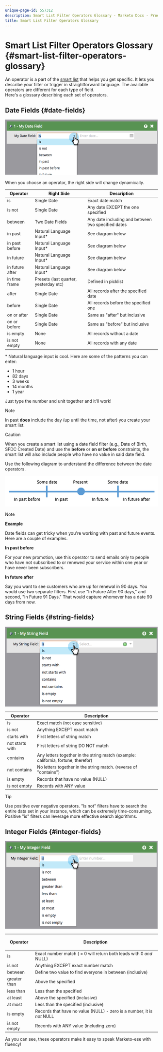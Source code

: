 ```yaml
---
unique-page-id: 557312
description: Smart List Filter Operators Glossary - Marketo Docs - Product Documentation
title: Smart List Filter Operators Glossary
---
```


# Smart List Filter Operators Glossary {#smart-list-filter-operators-glossary}

An operator is a part of the [smart list](http://docs.marketo.com/display/docs/smart+lists+and+static+lists) that helps you get specific. It lets you describe your filter or trigger in straightforward language. The available operators are different for each type of field.   
Here's a glossary describing each set of operators.

## Date Fields {#date-fields}

![](assets/image2014-9-10-17-3a15-3a47.png)

When you choose an operator, the right side will change dynamically.

| Operator |Right Side |Description |
|---|---|---|
| is |Single Date |Exact date match |
| is not |Single Date |Any date EXCEPT the one specified |
| between |Two Date Fields |Any date including and between two specified dates |
| in past |Natural Language Input&#42; |See diagram below |
| in past before |Natural Language Input&#42; |See diagram below |
| in future |Natural Language Input&#42; |See diagram below |
| in future after |Natural Language Input&#42; |See diagram below |
| in time frame |Presets (last quarter, yesterday etc) |Defined in picklist |
| after |Single Date |All records after the specified date |
| before |Single Date |All records before the specified one |
| on or after |Single Date |Same as "after" but inclusive |
| on or before |Single Date |Same as "before" but inclusive |
| is empty |None |All records without a date |
| is not empty |None |All records with any date |

&#42; Natural language input is cool. Here are some of the patterns you can enter:

* 1 hour
* 82 days
* 3 weeks
* 14 months
* 1 year

Just type the number and unit together and it'll work!

>[!NOTE]
>
>In past **does** include the day (up until the time, not after) you create your smart list.

>[!CAUTION]
>
>When you create a smart list using a date field filter (e.g., Date of Birth, SFDC Created Date) and use the **before** or **on or before** constraints, the smart list will also include people who have no value in said date field.

Use the following diagram to understand the difference between the date operators.

![](assets/image2014-9-10-17-3a15-3a58.png)

>[!NOTE]
>
>**Example**
>
>Date fields can get tricky when you're working with past and future events. Here are a couple of examples.
>
>**In past before**
>
>For your new promotion, use this operator to send emails only to people who have not subscribed to or renewed your service within one year or have never been subscribers.
>
>**In future after**
>
>Say you want to see customers who are up for renewal in 90 days. You would use two separate filters. First use "In Future After 90 days," and second, "In Future 91 Days." That would capture whomever has a date 90 days from now.

## String Fields {#string-fields}

![](assets/image2014-9-10-17-3a16-3a6.png)

| Operator |Description |
|---|---|
| is |Exact match (not case sensitive) |
| is not |Anything EXCEPT exact match |
| starts with |First letters of string match |
| not starts with |First letters of string DO NOT match |
| contains |Any letters together in the string match (example: california, fortune, therefor) |
| not contains |No letters together in the string match. (reverse of "contains") |
| is empty |Records that have no value (NULL) |
| is not empty |Records with ANY value |

>[!TIP]
>
>Use positive over negative operators. "Is not" filters have to search the entire data set in your instance, which can be extremely time-consuming. Positive "is" filters can leverage more effective search algorithms.

## Integer Fields {#integer-fields}

![](assets/image2014-9-10-17-3a16-3a14.png)

<table> 
 <thead> 
  <tr> 
   <th colspan="1" rowspan="1">Operator</th> 
   <th colspan="1" rowspan="1"><p>Description</p></th> 
  </tr> 
 </thead> 
 <tbody> 
  <tr> 
   <td colspan="1" rowspan="1">is</td> 
   <td colspan="1" rowspan="1">Exact number match ( = 0 will return both leads with 0 <em>and</em> NULL)</td> 
  </tr> 
  <tr> 
   <td colspan="1" rowspan="1">is not</td> 
   <td colspan="1" rowspan="1">Anything EXCEPT exact number match</td> 
  </tr> 
  <tr> 
   <td colspan="1" rowspan="1">between</td> 
   <td colspan="1" rowspan="1">Define two value to find everyone in between (inclusive)</td> 
  </tr> 
  <tr> 
   <td colspan="1" rowspan="1">greater than</td> 
   <td colspan="1" rowspan="1">Above the specified</td> 
  </tr> 
  <tr> 
   <td colspan="1" rowspan="1">less than</td> 
   <td colspan="1" rowspan="1">Less than the specified</td> 
  </tr> 
  <tr> 
   <td colspan="1" rowspan="1">at least</td> 
   <td colspan="1" rowspan="1">Above the specified (inclusive)</td> 
  </tr> 
  <tr> 
   <td colspan="1" rowspan="1">at most</td> 
   <td colspan="1" rowspan="1">Less than the specified (inclusive)</td> 
  </tr> 
  <tr> 
   <td colspan="1" rowspan="1">is empty</td> 
   <td colspan="1" rowspan="1">Records that have no value (NULL) - zero is a number, it is <em>not</em> NULL</td> 
  </tr> 
  <tr> 
   <td colspan="1" rowspan="1">is not empty</td> 
   <td colspan="1" rowspan="1">Records with ANY value (including zero)</td> 
  </tr> 
 </tbody> 
</table>

As you can see, these operators make it easy to speak Marketo-ese with fluency!
